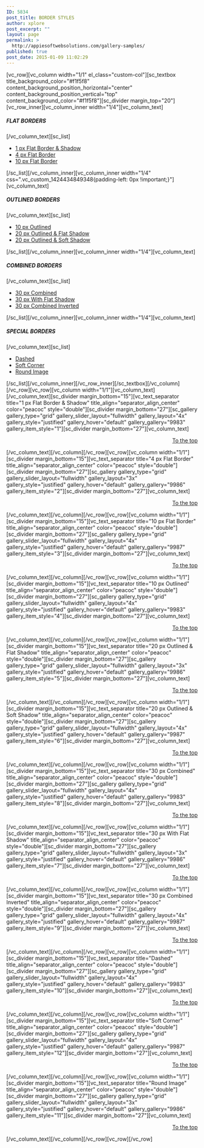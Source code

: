 ```yaml
---
ID: 5834
post_title: BORDER STYLES
author: xplore
post_excerpt: ""
layout: page
permalink: >
  http://appiesoftwebsolutions.com/gallery-samples/
published: true
post_date: 2015-01-09 11:02:29
---
```

[vc_row][vc_column width="1/1" el_class="custom-col"][sc_textbox title_background_color="#f1f5f8" content_background_position_horizontal="center" content_background_position_vertical="top" content_background_color="#f1f5f8"][sc_divider margin_top="20"][vc_row_inner][vc_column_inner width="1/4"][vc_column_text]
<h5>FLAT BORDERS</h5>
[/vc_column_text][sc_list]<ul>
	<li><a class="scroll-to-anchor" href="#1pxfl">1 px Flat Border &amp; Shadow </a></li>
	<li><a class="scroll-to-anchor" href="#4pxFlatBorder">4 px Flat Border </a></li>
	<li><a class="scroll-to-anchor" href="#10pxFlatBorder">10 px Flat Border</a></li>
</ul>[/sc_list][/vc_column_inner][vc_column_inner width="1/4" css=".vc_custom_1424434849348{padding-left: 0px !important;}"][vc_column_text]
<h5>OUTLINED BORDERS</h5>
[/vc_column_text][sc_list]<ul>
	<li><a class="scroll-to-anchor" href="#10pxo">10 px Outlined </a></li>
	<li><a class="scroll-to-anchor" href="#20pxof">20 px Outlined &amp; Flat Shadow </a></li>
	<li><a class="scroll-to-anchor" href="#20pxoss">20 px Outlined &amp; Soft Shadow</a></li>
</ul>[/sc_list][/vc_column_inner][vc_column_inner width="1/4"][vc_column_text]
<h5>COMBINED BORDERS</h5>
[/vc_column_text][sc_list]<ul>
	<li><a class="scroll-to-anchor" href="#30pxc">30 px Combined</a></li>
	<li><a class="scroll-to-anchor" href="#30pxfl">30 px With Flat Shadow</a></li>
	<li><a class="scroll-to-anchor" href="#30pxci">30 px Combined Inverted</a></li>
</ul>[/sc_list][/vc_column_inner][vc_column_inner width="1/4"][vc_column_text]
<h5>SPECIAL BORDERS</h5>
[/vc_column_text][sc_list]<ul>
	<li><a class="scroll-to-anchor" href="#dashed">Dashed </a></li>
	<li><a class="scroll-to-anchor" href="#sc">Soft Corner </a></li>
	<li><a class="scroll-to-anchor" href="#ri">Round Image </a></li>
</ul>[/sc_list][/vc_column_inner][/vc_row_inner][/sc_textbox][/vc_column][/vc_row][vc_row][vc_column width="1/1"][vc_column_text]<a name="1pxfl"></a>[/vc_column_text][sc_divider margin_bottom="15"][vc_text_separator title="1 px Flat Border &amp; Shadow" title_align="separator_align_center" color="peacoc" style="double"][sc_divider margin_bottom="27"][sc_gallery gallery_type="grid" gallery_slider_layout="fullwidth" gallery_layout="4x" gallery_style="justified" gallery_hover="default" gallery_gallery="9983" gallery_item_style="1"][sc_divider margin_bottom="27"][vc_column_text]<p style="text-align: right;"><a class="scroll-to-anchor" href="#page"> To the top </a></p>
<a name="4pxFlatBorder"></a>
[/vc_column_text][/vc_column][/vc_row][vc_row][vc_column width="1/1"][sc_divider margin_bottom="15"][vc_text_separator title="4 px Flat Border" title_align="separator_align_center" color="peacoc" style="double"][sc_divider margin_bottom="27"][sc_gallery gallery_type="grid" gallery_slider_layout="fullwidth" gallery_layout="3x" gallery_style="justified" gallery_hover="default" gallery_gallery="9986" gallery_item_style="2"][sc_divider margin_bottom="27"][vc_column_text]<p style="text-align: right;"><a class="scroll-to-anchor" href="#page"> To the top </a></p>
<a name="10pxFlatBorder"></a>[/vc_column_text][/vc_column][/vc_row][vc_row][vc_column width="1/1"][sc_divider margin_bottom="15"][vc_text_separator title="10 px Flat Border" title_align="separator_align_center" color="peacoc" style="double"][sc_divider margin_bottom="27"][sc_gallery gallery_type="grid" gallery_slider_layout="fullwidth" gallery_layout="4x" gallery_style="justified" gallery_hover="default" gallery_gallery="9987" gallery_item_style="3"][sc_divider margin_bottom="27"][vc_column_text]<p style="text-align: right;"><a class="scroll-to-anchor" href="#page"> To the top </a></p>
<a name="10pxo"></a>[/vc_column_text][/vc_column][/vc_row][vc_row][vc_column width="1/1"][sc_divider margin_bottom="15"][vc_text_separator title="10 px Outlined" title_align="separator_align_center" color="peacoc" style="double"][sc_divider margin_bottom="27"][sc_gallery gallery_type="grid" gallery_slider_layout="fullwidth" gallery_layout="4x" gallery_style="justified" gallery_hover="default" gallery_gallery="9983" gallery_item_style="4"][sc_divider margin_bottom="27"][vc_column_text]<p style="text-align: right;"><a class="scroll-to-anchor" href="#page"> To the top </a></p>
<a name="20pxof"></a>[/vc_column_text][/vc_column][/vc_row][vc_row][vc_column width="1/1"][sc_divider margin_bottom="15"][vc_text_separator title="20 px Outlined &amp; Flat Shadow" title_align="separator_align_center" color="peacoc" style="double"][sc_divider margin_bottom="27"][sc_gallery gallery_type="grid" gallery_slider_layout="fullwidth" gallery_layout="3x" gallery_style="justified" gallery_hover="default" gallery_gallery="9986" gallery_item_style="5"][sc_divider margin_bottom="27"][vc_column_text]<p style="text-align: right;"><a class="scroll-to-anchor" href="#page"> To the top </a></p>
<a name="20pxoss"></a>[/vc_column_text][/vc_column][/vc_row][vc_row][vc_column width="1/1"][sc_divider margin_bottom="15"][vc_text_separator title="20 px Outlined &amp; Soft Shadow" title_align="separator_align_center" color="peacoc" style="double"][sc_divider margin_bottom="27"][sc_gallery gallery_type="grid" gallery_slider_layout="fullwidth" gallery_layout="4x" gallery_style="justified" gallery_hover="default" gallery_gallery="9987" gallery_item_style="6"][sc_divider margin_bottom="27"][vc_column_text]<p style="text-align: right;"><a class="scroll-to-anchor" href="#page"> To the top </a></p>
<a name="30pxc"></a>[/vc_column_text][/vc_column][/vc_row][vc_row][vc_column width="1/1"][sc_divider margin_bottom="15"][vc_text_separator title="30 px Combined" title_align="separator_align_center" color="peacoc" style="double"][sc_divider margin_bottom="27"][sc_gallery gallery_type="grid" gallery_slider_layout="fullwidth" gallery_layout="4x" gallery_style="justified" gallery_hover="default" gallery_gallery="9983" gallery_item_style="8"][sc_divider margin_bottom="27"][vc_column_text]<p style="text-align: right;"><a class="scroll-to-anchor" href="#page"> To the top </a></p>
<a name="30pxfl"></a>[/vc_column_text][/vc_column][/vc_row][vc_row][vc_column width="1/1"][sc_divider margin_bottom="15"][vc_text_separator title="30 px With Flat Shadow" title_align="separator_align_center" color="peacoc" style="double"][sc_divider margin_bottom="27"][sc_gallery gallery_type="grid" gallery_slider_layout="fullwidth" gallery_layout="3x" gallery_style="justified" gallery_hover="default" gallery_gallery="9986" gallery_item_style="7"][sc_divider margin_bottom="27"][vc_column_text]<p style="text-align: right;"><a class="scroll-to-anchor" href="#page"> To the top </a></p>
<a name="30pxci"></a>[/vc_column_text][/vc_column][/vc_row][vc_row][vc_column width="1/1"][sc_divider margin_bottom="15"][vc_text_separator title="30 px Combined Inverted" title_align="separator_align_center" color="peacoc" style="double"][sc_divider margin_bottom="27"][sc_gallery gallery_type="grid" gallery_slider_layout="fullwidth" gallery_layout="4x" gallery_style="justified" gallery_hover="default" gallery_gallery="9987" gallery_item_style="9"][sc_divider margin_bottom="27"][vc_column_text]<p style="text-align: right;"><a class="scroll-to-anchor" href="#page"> To the top </a></p>
<a name="dashed"></a>[/vc_column_text][/vc_column][/vc_row][vc_row][vc_column width="1/1"][sc_divider margin_bottom="15"][vc_text_separator title="Dashed" title_align="separator_align_center" color="peacoc" style="double"][sc_divider margin_bottom="27"][sc_gallery gallery_type="grid" gallery_slider_layout="fullwidth" gallery_layout="4x" gallery_style="justified" gallery_hover="default" gallery_gallery="9983" gallery_item_style="10"][sc_divider margin_bottom="27"][vc_column_text]<p style="text-align: right;"><a class="scroll-to-anchor" href="#page"> To the top </a></p>
<a name="sc"></a>[/vc_column_text][/vc_column][/vc_row][vc_row][vc_column width="1/1"][sc_divider margin_bottom="15"][vc_text_separator title="Soft Corner" title_align="separator_align_center" color="peacoc" style="double"][sc_divider margin_bottom="27"][sc_gallery gallery_type="grid" gallery_slider_layout="fullwidth" gallery_layout="4x" gallery_style="justified" gallery_hover="default" gallery_gallery="9987" gallery_item_style="12"][sc_divider margin_bottom="27"][vc_column_text]<p style="text-align: right;"><a class="scroll-to-anchor" href="#page"> To the top </a></p>
<a name="ri"></a>[/vc_column_text][/vc_column][/vc_row][vc_row][vc_column width="1/1"][sc_divider margin_bottom="15"][vc_text_separator title="Round Image" title_align="separator_align_center" color="peacoc" style="double"][sc_divider margin_bottom="27"][sc_gallery gallery_type="grid" gallery_slider_layout="fullwidth" gallery_layout="3x" gallery_style="justified" gallery_hover="default" gallery_gallery="9986" gallery_item_style="11"][sc_divider margin_bottom="27"][vc_column_text]
<p style="text-align: right;"><a class="scroll-to-anchor" href="#page"> To the top </a></p>
[/vc_column_text][/vc_column][/vc_row][vc_row][/vc_row]